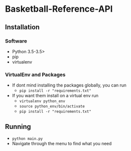 # Basketball-Reference-API

## Installation

### Software
  - Python 3.5-3.5>
  - pip
  - virtualenv

### VirtualEnv and Packages
 - If dont mind installing the packages globally, you can run 
   - `pip install -r "requirements.txt"`
 - If you want them install on a virtual env run
   - `virtualenv python_env`
   - `source python_env/bin/activate`
   - `pip install -r "requirements.txt"`
  
## Running
 - `python main.py`
 - Navigate through the menu to find what you need
